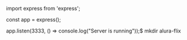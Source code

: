 import express from 'express';

const app = express();

app.listen(3333, () => console.log("Server is running"));$ mkdir alura-flix
